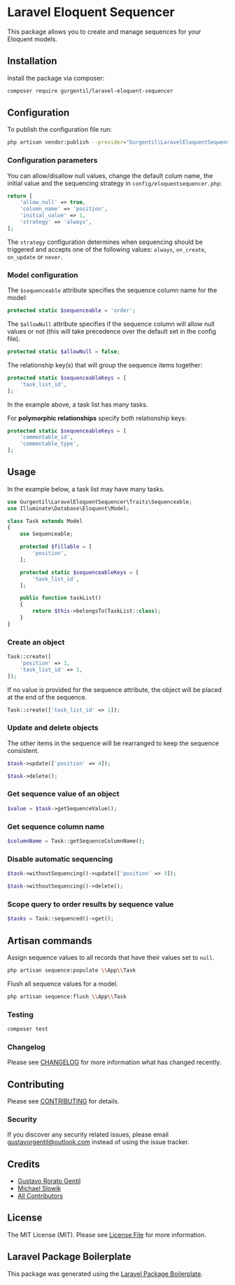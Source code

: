 # Laravel Eloquent Sequencer

This package allows you to create and manage sequences for your Eloquent models.

## Installation

Install the package via composer:

```bash
composer require gurgentil/laravel-eloquent-sequencer
```

## Configuration

To publish the configuration file run:

```bash
php artisan vendor:publish --provider="Gurgentil\LaravelEloquentSequencer\LaravelEloquentSequencerServiceProvider"
```

### Configuration parameters

You can allow/disallow null values, change the default colum name, the initial value and the sequencing strategy in `config/eloquentsequencer.php`:

```php
return [
    'allow_null' => true,
    'column_name' => 'position',
    'initial_value' => 1,
    'strategy' => 'always',
];
```

The `strategy` configuration determines when sequencing should be triggered and accepts one of the following values: `always`, `on_create`, `on_update` or `never`.


### Model configuration

The `$sequenceable` attribute specifies the sequence column name for the model:

```php
protected static $sequenceable = 'order';
```

The `$allowNull` attribute specifies if the sequence column will allow null values or not (this will take precedence over the default set in the config file).

```php
protected static $allowNull = false;
```

The relationship key(s) that will group the sequence items together:

```php
protected static $sequenceableKeys = [
    'task_list_id',
];
```


In the example above, a task list has many tasks.

For **polymorphic relationships** specify both relationship keys:

```php
protected static $sequenceableKeys = [
    'commentable_id',
    'commentable_type',
];
```

## Usage

In the example below, a task list may have many tasks.

``` php
use Gurgentil\LaravelEloquentSequencer\Traits\Sequenceable;
use Illuminate\Database\Eloquent\Model;

class Task extends Model
{
    use Sequenceable;

    protected $fillable = [
        'position',
    ];

    protected static $sequenceableKeys = [
        'task_list_id',
    ];

    public function taskList()
    {
        return $this->belongsTo(TaskList::class);
    }
}
```

### Create an object

```php
Task::create([
    'position' => 1,
    'task_list_id' => 1,
]);
```

If no value is provided for the sequence attribute, the object will be placed at the end of the sequence.

```php
Task::create(['task_list_id' => 1]);
```

### Update and delete objects

The other items in the sequence will be rearranged to keep the sequence consistent.

```php
$task->update(['position' => 4]);
```

```php
$task->delete();
```

### Get sequence value of an object

```php
$value = $task->getSequenceValue();
```

### Get sequence column name

```php
$columnName = Task::getSequenceColumnName();
```

### Disable automatic sequencing

```php
$task->withoutSequencing()->update(['position' => 3]);
```

```php
$task->withoutSequencing()->delete();
```

### Scope query to order results by sequence value

```php
$tasks = Task::sequenced()->get();
```

## Artisan commands

Assign sequence values to all records that have their values set to `null`.

```bash
php artisan sequence:populate \\App\\Task
```

Flush all sequence values for a model.

```bash
php artisan sequence:flush \\App\\Task
```

### Testing

``` bash
composer test
```

### Changelog

Please see [CHANGELOG](CHANGELOG.md) for more information what has changed recently.

## Contributing

Please see [CONTRIBUTING](CONTRIBUTING.md) for details.

### Security

If you discover any security related issues, please email gustavorgentil@outlook.com instead of using the issue tracker.

## Credits

- [Gustavo Rorato Gentil](https://github.com/gurgentil)
- [Michael Slowik](https://github.com/sl0wik)
- [All Contributors](../../contributors)

## License

The MIT License (MIT). Please see [License File](LICENSE.md) for more information.

## Laravel Package Boilerplate

This package was generated using the [Laravel Package Boilerplate](https://laravelpackageboilerplate.com).
